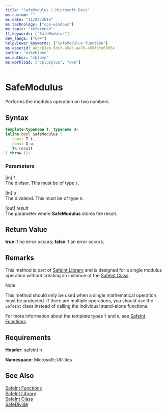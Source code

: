 ```yaml
---
title: "SafeModulus | Microsoft Docs"
ms.custom: ""
ms.date: "11/04/2016"
ms.technology: ["cpp-windows"]
ms.topic: "reference"
f1_keywords: ["SafeModulus"]
dev_langs: ["C++"]
helpviewer_keywords: ["SafeModulus function"]
ms.assetid: ae5c81eb-5dcf-45a5-aa76-465fdfe68654
author: "mikeblome"
ms.author: "mblome"
ms.workload: ["cplusplus", "uwp"]
---
```

# SafeModulus

Performs the modulus operation on two numbers.

## Syntax

```cpp  
template<typename T, typename U>  
inline bool SafeModulus (  
   const T t,  
   const U u,  
   T& result  
) throw ();  
```

### Parameters

[in] *t*  
The divisor. This must be of type `T`.

[in] *u*  
The dividend. This must be of type `U`.

[out] *result*  
The parameter where **SafeModulus** stores the result.

## Return Value

**true** if no error occurs; **false** if an error occurs.

## Remarks

This method is part of [SafeInt Library](../windows/safeint-library.md) and is designed for a single modulus operation without creating an instance of the [SafeInt Class](../windows/safeint-class.md).

> [!NOTE]
> This method should only be used when a single mathematical operation must be protected. If there are multiple operations, you should use the `SafeInt` class instead of calling the individual stand-alone functions.

For more information about the template types `T` and `U`, see [SafeInt Functions](../windows/safeint-functions.md).

## Requirements

**Header:** safeint.h

**Namespace:** Microsoft::Utilities

## See Also

[SafeInt Functions](../windows/safeint-functions.md)  
[SafeInt Library](../windows/safeint-library.md)  
[SafeInt Class](../windows/safeint-class.md)  
[SafeDivide](../windows/safedivide.md)